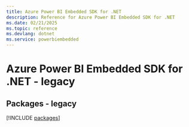 ```yaml
---
title: Azure Power BI Embedded SDK for .NET
description: Reference for Azure Power BI Embedded SDK for .NET
ms.date: 02/21/2025
ms.topic: reference
ms.devlang: dotnet
ms.service: powerbiembedded
---
```

# Azure Power BI Embedded SDK for .NET - legacy
## Packages - legacy
[!INCLUDE [packages](power-bi-embedded-index.md)]